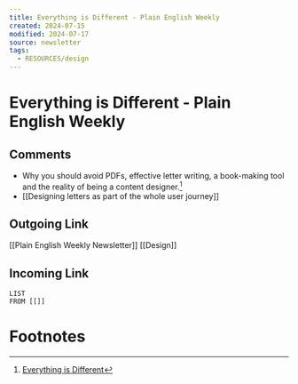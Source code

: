 ```yaml
---
title: Everything is Different - Plain English Weekly
created: 2024-07-15
modified: 2024-07-17
source: newsletter
tags:
  - RESOURCES/design
---
```

# Everything is Different - Plain English Weekly
## Comments
- Why you should avoid PDFs, effective letter writing, a book-making tool and the reality of being a content designer.[^1]
- [[Designing letters as part of the whole user journey]]

## Outgoing Link
[[Plain English Weekly Newsletter]]
[[Design]]
## Incoming Link
```dataview
LIST
FROM [[]]
```
# Footnotes

[^1]: [Everything is Different](https://www.plainenglish.club/everything-is-different/)
